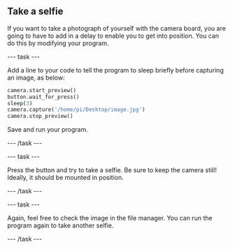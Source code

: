 ## Take a selfie

If you want to take a photograph of yourself with the camera board, you are going to have to add in a delay to enable you to get into position. You can do this by modifying your program.

--- task ---

Add a line to your code to tell the program to sleep briefly before capturing an image, as below:

```python
camera.start_preview()
button.wait_for_press()
sleep(3)
camera.capture('/home/pi/Desktop/image.jpg')
camera.stop_preview()
```

Save and run your program.

--- /task ---

--- task ---

Press the button and try to take a selfie. Be sure to keep the camera still! Ideally, it should be mounted in position.

--- /task ---

--- task ---

Again, feel free to check the image in the file manager. You can run the program again to take another selfie.

--- /task ---
